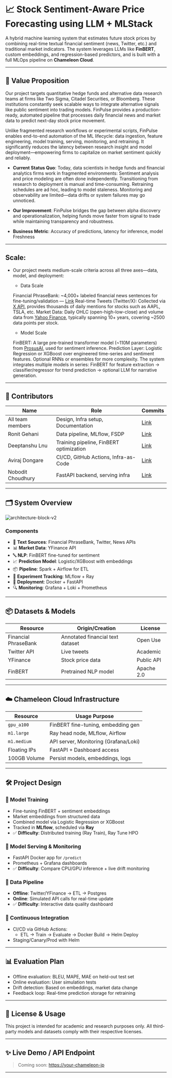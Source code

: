 # 📈 Stock Sentiment-Aware Price Forecasting using LLM + MLStack

A hybrid machine learning system that estimates future stock prices by combining real-time textual financial sentiment (news, Twitter, etc.) and traditional market indicators. The system leverages LLMs like **FinBERT**, custom embeddings, and regression-based predictors, and is built with a full MLOps pipeline on **Chameleon Cloud**.

---

## 🧠 Value Proposition

Our project targets quantitative hedge funds and alternative data research teams at firms like Two Sigma, Citadel Securities, or Bloomberg. These institutions constantly seek scalable ways to integrate alternative signals like public sentiment into trading models. FinPulse provides a production-ready, automated pipeline that processes daily financial news and market data to predict next-day stock price movement.

Unlike fragmented research workflows or experimental scripts, FinPulse enables end-to-end automation of the ML lifecycle: data ingestion, feature engineering, model training, serving, monitoring, and retraining. It significantly reduces the latency between research insight and model deployment—empowering firms to capitalize on market sentiment quickly and reliably.

- **Current Status Quo**: Today, data scientists in hedge funds and financial analytics firms work in fragmented environments:
Sentiment analysis and price modeling are often done independently.
Transitioning from research to deployment is manual and time-consuming.
Retraining schedules are ad hoc, leading to model staleness.
Monitoring and observability are limited—data drifts or system failures may go unnoticed.

- **Our Improvement**: FinPulse bridges the gap between alpha discovery and operationalization, helping funds move faster from signal to trade while maintaining transparency and robustness.
- **Business Metric**: Accuracy of predictions, latency for inference, model Freshness

---
## Scale:

- Our project meets medium-scale criteria across all three axes—data, model, and deployment:

  - Data Scale

  Financial PhraseBank: ~4,000+ labeled financial news sentences for fine-tuning/validation — [Link](https://huggingface.co/datasets/takala/financial_phrasebank)
  Real-time Tweets (Twitter/X): Collected via [X API](https://developer.x.com/en/docs/x-api), provides thousands of daily mentions for stocks such as AAPL, TSLA, etc.
  Market Data: Daily OHLC (open-high-low-close) and volume data from [Yahoo Finance](https://finance.yahoo.com/), typically spanning 10+ years, covering ~2500 data points per stock.
  
  - Model Scale

  FinBERT: A large pre-trained transformer model (~110M parameters) from [ProsusAI](https://huggingface.co/ProsusAI/finbert), used for sentiment inference.
  Prediction Layer: Logistic Regression or XGBoost over engineered time-series and sentiment features. Optional RNNs or ensembles for more complexity.
  The system integrates multiple models in series: FinBERT for feature extraction → classifier/regressor for trend prediction → optional LLM for narrative generation.

---

## 👥 Contributors

| Name               | Role                                        | Commits |
|--------------------|---------------------------------------------|---------|
| All team members   | Design, Infra setup, Documentation          | [Link](#) |
| Ronit Gehani       | Data pipeline, MLflow, FSDP                 | [Link](#) |
| Deeptanshu Lnu     | Training pipeline, FinBERT optimization     | [Link](#) |
| Aviraj Dongare     | CI/CD, GitHub Actions, Infra-as-Code        | [Link](#) |
| Nobodit Choudhury  | FastAPI backend, serving infra              | [Link](#) |


---

## 🗂 System Overview

![architecture-block-v2](https://github.com/user-attachments/assets/0690acc0-020f-430c-aff8-65fd312ad57d)


### Components

- 📰 **Text Sources**: Financial PhraseBank, Twitter, News APIs
- 📊 **Market Data**: YFinance API
- 🔤 **NLP**: FinBERT fine-tuned for sentiment
- 📈 **Prediction Model**: Logistic/XGBoost with embeddings
- 📦 **Pipeline**: Spark + Airflow for ETL
- 🧪 **Experiment Tracking**: MLflow + Ray
- 🚀 **Deployment**: Docker + FastAPI
- 🔍 **Monitoring**: Grafana + Loki + Prometheus

---

## 📦 Datasets & Models

| Resource             | Origin/Creation                    | License |
|----------------------|-------------------------------------|---------|
| Financial PhraseBank | Annotated financial text dataset    | Open Use |
| Twitter API          | Live tweets                        | Academic |
| YFinance             | Stock price data                   | Public API |
| FinBERT              | Pretrained NLP model               | Apache 2.0 |

---

## ☁️ Chameleon Cloud Infrastructure

| Resource       | Usage Purpose                          |
|----------------|-----------------------------------------|
| `gpu_a100`     | FinBERT fine-tuning, embedding gen      |
| `m1.large`     | Ray head node, MLflow, Airflow          |
| `m1.medium`    | API server, Monitoring (Grafana/Loki)   |
| Floating IPs   | FastAPI + Dashboard access              |
| 100GB Volume   | Persist models, embeddings, logs        |

---

## 🛠️ Project Design

### 🧠 Model Training

- Fine-tuning FinBERT + sentiment embeddings
- Market embeddings from structured data
- Combined model via Logistic Regression or XGBoost
- Tracked in **MLflow**, scheduled via **Ray**
- ✅ **Difficulty**: Distributed training (Ray Train), Ray Tune HPO

### 🚀 Model Serving & Monitoring

- FastAPI Docker app for `/predict`
- Prometheus + Grafana dashboards
- ✅ **Difficulty**: Compare CPU/GPU inference + live drift monitoring

### 🔄 Data Pipeline

- **Offline**: Twitter/YFinance → ETL → Postgres
- **Online**: Simulated API calls for real-time update
- ✅ **Difficulty**: Interactive data quality dashboard

### 🔁 Continuous Integration

- CI/CD via GitHub Actions:
  - ETL → Train → Evaluate → Docker Build → Helm Deploy
- Staging/Canary/Prod with Helm
  

---

## 📊 Evaluation Plan

- Offline evaluation: BLEU, MAPE, MAE on held-out test set
- Online evaluation: User simulation tests
- Drift detection: Based on embeddings, market data change
- Feedback loop: Real-time prediction storage for retraining

---

## 📎 License & Usage

This project is intended for academic and research purposes only. All third-party models and datasets comply with their respective licenses.

---

## ✨ Live Demo / API Endpoint

> Coming soon: [https://your-chameleon-ip](https://your-chameleon-ip)

---
